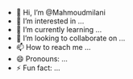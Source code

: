 - 👋 Hi, I’m @Mahmoudmilani
- 👀 I’m interested in ...
- 🌱 I’m currently learning ...
- 💞️ I’m looking to collaborate on ...
- 📫 How to reach me ...
- 😄 Pronouns: ...
- ⚡ Fun fact: ...

<!---
Mahmoudmilani/Mahmoudmilani is a ✨ special ✨ repository because its `README.md` (this file) appears on your GitHub profile.
You can click the Preview link to take a look at your changes.
--->
